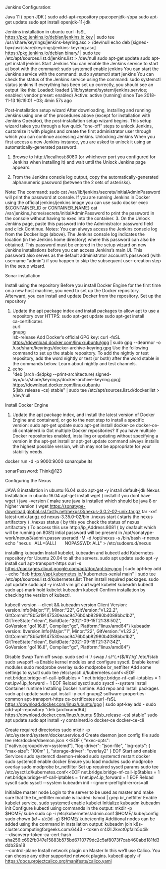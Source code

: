 Jenkins Configuration:

Java 11 ( open JDK )
sudo add-apt-repository ppa:openjdk-r/ppa 
sudo apt-get update 
sudo apt install openjdk-11-jdk 

Jenkins installation in ubuntu
curl -fsSL https://pkg.jenkins.io/debian/jenkins.io.key | sudo tee \
  /usr/share/keyrings/jenkins-keyring.asc > /dev/null
echo deb [signed-by=/usr/share/keyrings/jenkins-keyring.asc] \
  https://pkg.jenkins.io/debian binary/ | sudo tee \
  /etc/apt/sources.list.d/jenkins.list > /dev/null
sudo apt-get update
sudo apt-get install jenkins
Start Jenkins
You can enable the Jenkins service to start at boot with the command:
sudo systemctl enable jenkins
You can start the Jenkins service with the command:
sudo systemctl start jenkins
You can check the status of the Jenkins service using the command:
sudo systemctl status jenkins
If everything has been set up correctly, you should see an output like this:
Loaded: loaded (/lib/systemd/system/jenkins.service; enabled; vendor preset: enabled)
Active: active (running) since Tue 2018-11-13 16:19:01 +03; 4min 57s ago


Post-installation setup wizard
After downloading, installing and running Jenkins using one of the procedures above (except for installation with Jenkins Operator), the post-installation setup wizard begins.
This setup wizard takes you through a few quick "one-off" steps to unlock Jenkins, customize it with plugins and create the first administrator user through which you can continue accessing Jenkins.
Unlocking Jenkins
When you first access a new Jenkins instance, you are asked to unlock it using an automatically-generated password.
1. Browse to http://localhost:8080 (or whichever port you configured for Jenkins when installing it) and wait until the Unlock Jenkins page appears.

2. From the Jenkins console log output, copy the automatically-generated alphanumeric password (between the 2 sets of asterisks).

Note:
The command: sudo cat /var/lib/jenkins/secrets/initialAdminPassword will print the password at console.
If you are running Jenkins in Docker using the official jenkins/jenkins image you can use sudo docker exec ${CONTAINER_ID or CONTAINER_NAME} cat /var/jenkins_home/secrets/initialAdminPassword to print the password in the console without having to exec into the container.
3. On the Unlock Jenkins page, paste this password into the Administrator password field and click Continue.
Notes:
You can always access the Jenkins console log from the Docker logs (above).
The Jenkins console log indicates the location (in the Jenkins home directory) where this password can also be obtained. This password must be entered in the setup wizard on new Jenkins installations before you can access Jenkins’s main UI. This password also serves as the default administrator account’s password (with username "admin") if you happen to skip the subsequent user-creation step in the setup wizard.





Sonar installation

Install using the repository
Before you install Docker Engine for the first time on a new host machine, you need to set up the Docker repository. Afterward, you can install and update Docker from the repository.
Set up the repository
1. Update the apt package index and install packages to allow apt to use a repository over HTTPS:
 sudo apt-get update
 sudo apt-get install \
    ca-certificates \
    curl \
    gnupg \
    lsb-release
Add Docker’s official GPG key:
 curl -fsSL https://download.docker.com/linux/ubuntu/gpg | sudo gpg --dearmor -o /usr/share/keyrings/docker-archive-keyring.gpg
Use the following command to set up the stable repository. To add the nightly or test repository, add the word nightly or test (or both) after the word stable in the commands below. Learn about nightly and test channels.
3.  echo \
  "deb [arch=$(dpkg --print-architecture) signed-by=/usr/share/keyrings/docker-archive-keyring.gpg] https://download.docker.com/linux/ubuntu \
  $(lsb_release -cs) stable" | sudo tee /etc/apt/sources.list.d/docker.list > /dev/null

Install Docker Engine
1. Update the apt package index, and install the latest version of Docker Engine and containerd, or go to the next step to install a specific version:
 sudo apt-get update
 sudo apt-get install docker-ce docker-ce-cli containerd.io
Got multiple Docker repositories?
If you have multiple Docker repositories enabled, installing or updating without specifying a version in the apt-get install or apt-get update command always installs the highest possible version, which may not be appropriate for your stability needs.

docker run -d -p 9000:9000 sonarqube:lts

sonarPassword: Think@123


Configuring the Nexus

JAVA 8 installation in ubuntu 16.04
sudo apt-get -y install default-jdk 
Nexus Installation in ubuntu 16.04
apt-get install wget ( install if you dont have wget ) 
java -version ( make sure java is installed which should be java 8 or higher version ) 
wget https://sonatype-download.global.ssl.fastly.net/nexus/3/nexus-3.0.2-02-unix.tar.gz
tar -xvf latest-unix.tar.gz 
cd nexus-3.35.0-02/bin 
./nexus start ( starts the nexus artifactory ) 
./nexus status ( by this you check the status of nexus artifactory ) 
To access this use http://ip_Address:8081 ( by deafault which will be running on 8081) 
intial password will be present in /opt/sonatype-work/nexus3/admin.passw
useradd -M -d /opt/nexus -s /bin/bash -r nexus
echo "nexus   ALL=(ALL)       NOPASSWD: ALL" > /etc/sudoers.d/nexus


installing kubeadm
Install kubelet, kubeadm and kubectl
add Kubernetes repository for Ubuntu 20.04 to all the servers.
sudo apt update
sudo apt -y install curl apt-transport-https
curl -s https://packages.cloud.google.com/apt/doc/apt-key.gpg | sudo apt-key add -
echo "deb https://apt.kubernetes.io/ kubernetes-xenial main" | sudo tee /etc/apt/sources.list.d/kubernetes.list
Then install required packages.
sudo apt update
sudo apt -y install vim git curl wget kubelet kubeadm kubectl
sudo apt-mark hold kubelet kubeadm kubectl
Confirm installation by checking the version of kubectl.

kubectl version --client && kubeadm version
Client Version: version.Info{Major:"1", Minor:"22", GitVersion:"v1.22.2", GitCommit:"8b5a19147530eaac9476b0ab82980b4088bbc1b2", GitTreeState:"clean", BuildDate:"2021-09-15T21:38:50Z", GoVersion:"go1.16.8", Compiler:"gc", Platform:"linux/amd64"}
kubeadm version: &version.Info{Major:"1", Minor:"22", GitVersion:"v1.22.2", GitCommit:"8b5a19147530eaac9476b0ab82980b4088bbc1b2", GitTreeState:"clean", BuildDate:"2021-09-15T21:37:34Z", GoVersion:"go1.16.8", Compiler:"gc", Platform:"linux/amd64"}

Disable Swap
Turn off swap.
sudo sed -i '/ swap / s/^\(.*\)$/#\1/g' /etc/fstab
sudo swapoff -a
Enable kernel modules and configure sysctl.
Enable kernel modules
sudo modprobe overlay
sudo modprobe br_netfilter
Add some settings to sysctl
sudo tee /etc/sysctl.d/kubernetes.conf<<EOF
net.bridge.bridge-nf-call-ip6tables = 1
net.bridge.bridge-nf-call-iptables = 1
net.ipv4.ip_forward = 1
EOF
Reload sysctl
sudo sysctl --system
Install Container runtime
Installing Docker runtime:
Add repo and Install packages
sudo apt update
sudo apt install -y curl gnupg2 software-properties-common apt-transport-https ca-certificates
curl -fsSL https://download.docker.com/linux/ubuntu/gpg | sudo apt-key add -
sudo add-apt-repository "deb [arch=amd64] https://download.docker.com/linux/ubuntu $(lsb_release -cs) stable"
sudo apt update
sudo apt install -y containerd.io docker-ce docker-ce-cli

Create required directories
sudo mkdir -p /etc/systemd/system/docker.service.d
Create daemon json config file
sudo tee /etc/docker/daemon.json <<EOF
{
  "exec-opts": ["native.cgroupdriver=systemd"],
  "log-driver": "json-file",
  "log-opts": {
    "max-size": "100m"
  },
  "storage-driver": "overlay2"
}
EOF
Start and enable Services
sudo systemctl daemon-reload 
sudo systemctl restart docker
sudo systemctl enable docker
Ensure you load modules
sudo modprobe overlay
sudo modprobe br_netfilter
Set up required sysctl params
sudo tee /etc/sysctl.d/kubernetes.conf<<EOF
net.bridge.bridge-nf-call-ip6tables = 1
net.bridge.bridge-nf-call-iptables = 1
net.ipv4.ip_forward = 1
EOF
Reload sysctl
sudo sysctl --system
kubeadm init --ignore-preflight-errors=all


Initialize master node
Login to the server to be used as master and make sure that the br_netfilter module is loaded:
lsmod | grep br_netfilter
Enable kubelet service.
sudo systemctl enable kubelet
Initialize kubeadm
kubeadm init
Configure kubectl using commands in the output:
mkdir -p $HOME/.kube
sudo cp -i /etc/kubernetes/admin.conf $HOME/.kube/config
sudo chown $(id -u):$(id -g) $HOME/.kube/config
Additional nodes can be added using the command in installation output:
kubeadm join k8s-cluster.computingforgeeks.com:6443 --token sr4l2l.2kvot0pfalh5o4ik \
    --discovery-token-ca-cert-hash sha256:c692fb047e15883b575bd6710779dc2c5af8073f7cab460abd181fd3ddb29a18 \
    --control-plane
Install network plugin on Master
In this we’ll use Calico. You can choose any other supported network plugins.
kubectl apply -f https://docs.projectcalico.org/manifests/calico.yaml

